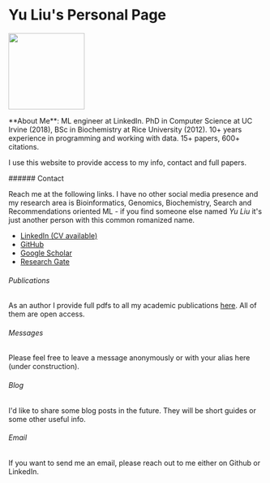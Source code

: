 <h1 class="title"><b>Yu Liu</b>'s Personal Page</h1>


<img src="/img/yuicon.jpg" height=150px width=150px></img>
<article>
**About Me**: ML engineer at LinkedIn. PhD in Computer Science at UC Irvine (2018), BSc in Biochemistry at Rice University (2012). 
10+ years experience in programming and working with data. 15+ papers, 600+ citations.

I use this website to provide access to my info, contact and full papers.
</article>

<article>
###### Contact

Reach me at the following links. I have no other social media presence and my research area is Bioinformatics, Genomics, Biochemistry, Search and Recommendations oriented ML - if you find someone else named *Yu Liu* it's just another person with this common romanized name.

* [LinkedIn (CV available)](https://www.linkedin.com/in/yu-liu-extrainfo/)
* [GitHub](https://github.com/darlliu)
* [Google Scholar](https://scholar.google.com/citations?user=4CDnUJEAAAAJ&hl=en)
* [Research Gate](https://www.researchgate.net/profile/Yu-Liu-17)


###### Publications

As an author I provide full pdfs to all my academic publications [here](/papers). All of them are open access.

###### Messages

Please feel free to leave a message anonymously or with your alias here (under construction).

###### Blog

I'd like to share some blog posts in the future. They will be short guides or some other useful info.

###### Email

If you want to send me an email, please reach out to me either on Github or LinkedIn.
</article>
